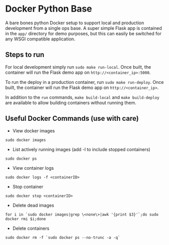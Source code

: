 Docker Python Base
==================

A bare bones python Docker setup to support local and production development from a single ops base. A super simple Flask app is contained in the `app/` directory for demo purposes, but this can easily be switched for any WSGI compatible application.


## Steps to run

For local development simply run `sudo make run-local`. Once built, the container will run the Flask demo app on `http://<container_ip>:5000`.

To run the deploy in a production container, run `sudo make run-deploy`. Once built, the container will run the Flask demo app on `http://<container_ip>`.

In addition to the `run` commands, `make build-local` and `make build-deploy` are available to allow building containers without running them.


## Useful Docker Commands (use with care)

- View docker images
```
sudo docker images
```
- List actively running images (add -l to include stopped containers)
```
sudo docker ps
```
- View container logs
```
sudo docker logs -f <containerID>
```
- Stop container
```
sudo docker stop <containerID>
```
- Delete dead images
```
for i in `sudo docker images|grep \<none\>|awk '{print $3}'`;do sudo docker rmi $i;done
```
- Delete containers
```
sudo docker rm -f `sudo docker ps --no-trunc -a -q`
```
